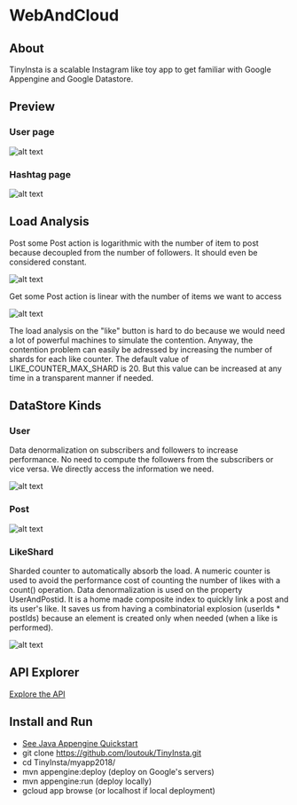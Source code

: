 # WebAndCloud

## About
TinyInsta is a scalable Instagram like toy app to get familiar with Google Appengine and Google Datastore.

## Preview

### User page

![alt text](https://github.com/loutouk/TinyInsta/blob/master/myapp2018/data/previewA.png)

### Hashtag page

![alt text](https://github.com/loutouk/TinyInsta/blob/master/myapp2018/data/previewB.png)

## Load Analysis
Post some Post action is logarithmic with the number of item to post because decoupled from the number of followers. It should even be considered constant.

![alt text](https://github.com/loutouk/TinyInsta/blob/master/myapp2018/data/post.png)



Get some Post action is linear with the number of items we want to access

![alt text](https://github.com/loutouk/TinyInsta/blob/master/myapp2018/data/get.png)


The load analysis on the "like" button is hard to do because we would need a lot of powerful machines to simulate the contention. Anyway, the contention problem can easily be adressed by increasing the number of shards for each like counter. The default value of LIKE_COUNTER_MAX_SHARD is 20. But this value can be increased at any time in a transparent manner if needed.

## DataStore Kinds
### User

Data denormalization on subscribers and followers to increase performance. No need to compute the followers from the subscribers or vice versa. We directly access the information we need.

![alt text](https://github.com/loutouk/TinyInsta/blob/master/myapp2018/data/user.PNG)

### Post

![alt text](https://github.com/loutouk/TinyInsta/blob/master/myapp2018/data/posts.PNG)

### LikeShard

Sharded counter to automatically absorb the load. 
A numeric counter is used to avoid the performance cost of counting the number of likes with a count() operation.
Data denormalization is used on the property UserAndPostid. It is a home made composite index to quickly link a post and its user's like. It saves us from having a combinatorial explosion (userIds * postIds) because an element is created only when needed (when a like is performed).

![alt text](https://github.com/loutouk/TinyInsta/blob/master/myapp2018/data/likeshard.PNG)


## API Explorer
[Explore the API](https://mystical-app-220509.appspot.com/_ah/api/explorer)

## Install and Run
* [See Java Appengine Quickstart](https://cloud.google.com/appengine/docs/standard/java/quickstart)
* git clone https://github.com/loutouk/TinyInsta.git
* cd TinyInsta/myapp2018/
* mvn appengine:deploy (deploy on Google's servers)
* mvn appengine:run (deploy locally)
* gcloud app browse (or localhost if local deployment)
